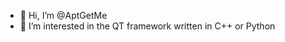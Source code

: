 - 👋 Hi, I’m @AptGetMe
- 👀 I’m interested in the QT framework written in C++ or Python
  
<!---
AptGetMe/AptGetMe is a ✨ special ✨ repository because its `README.md` (this file) appears on your GitHub profile.
You can click the Preview link to take a look at your changes.
--->
